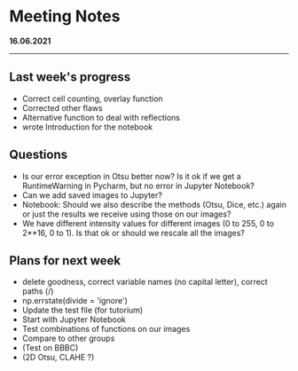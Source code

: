 # Meeting Notes
**16.06.2021**

---

## Last week's progress
- Correct cell counting, overlay function
- Corrected other flaws
- Alternative function to deal with reflections
- wrote Introduction for the notebook

## Questions
- Is our error exception in Otsu better now? 
  Is it ok if we get a RuntimeWarning in Pycharm, but no error in Jupyter Notebook?
- Can we add saved images to Jupyter?
- Notebook: Should we also describe the methods (Otsu, Dice, etc.) again 
  or just the results we receive using those on our images?
- We have different intensity values for different images (0 to 255, 0 to 2**16, 0 to 1).
  Is that ok or should we rescale all the images?

## Plans for next week
- delete goodness, correct variable names (no capital letter), correct paths (/)
- np.errstate(divide = 'ignore')
- Update the test file (for tutorium) 
- Start with Jupyter Notebook
- Test combinations of functions on our images
- Compare to other groups
- (Test on BBBC)  
- (2D Otsu, CLAHE ?)
